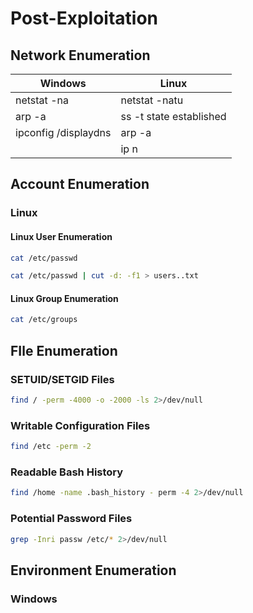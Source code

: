# Post-Exploitation
## Network Enumeration
|Windows|Linux|
|---|---|
|netstat -na|netstat -natu|
|arp -a| ss -t state established|
|ipconfig /displaydns| arp -a|
|   | ip n|

## Account Enumeration
### Linux
#### Linux User Enumeration
```bash
cat /etc/passwd
```
```bash
cat /etc/passwd | cut -d: -f1 > users..txt
```
#### Linux Group Enumeration
```bash
cat /etc/groups
```

## FIle Enumeration
### SETUID/SETGID Files
```bash
find / -perm -4000 -o -2000 -ls 2>/dev/null
```
### Writable Configuration Files
```bash
find /etc -perm -2
```
### Readable Bash History
```bash
find /home -name .bash_history - perm -4 2>/dev/null
```
### Potential Password Files
```bash
grep -Inri passw /etc/* 2>/dev/null
```

## Environment Enumeration
### Windows
####